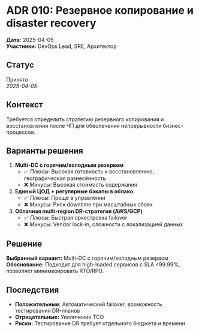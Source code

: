 # ADR 010: Резервное копирование и disaster recovery

**Дата:** 2025-04-05  
**Участники:** DevOps Lead, SRE, Архитектор

## Статус

Принято  
_2025-04-05_

## Контекст

Требуется определить стратегию резервного копирования и восстановления после ЧП для обеспечения непрерывности бизнес-процессов.

## Варианты решения

1. **Multi-DC с горячим/холодным резервом**
   - ✅ _Плюсы_: Высокая готовность к восстановлению, географическая разнесённость
   - ❌ _Минусы_: Высокая стоимость содержания
2. **Единый ЦОД + регулярные бэкапы в облако**
   - ✅ _Плюсы_: Проще в управлении
   - ❌ _Минусы_: Риск downtime при масштабных сбоях
3. **Облачная multi-region DR-стратегия (AWS/GCP)**
   - ✅ _Плюсы_: Быстрая оркестровка failover
   - ❌ _Минусы_: Vendor lock-in, сложности с локализацией данных

## Решение

**Выбранный вариант:** Multi-DC с горячим/холодным резервом  
**Обоснование:** Подходит для high-loaded сервисов с SLA <99.99%, позволяет минимизировать RTO/RPO.

## Последствия

- **Положительные:** Автоматический failover, возможность тестирования DR-планов
- **Отрицательные:** Увеличение TCO
- **Риски:** Тестирование DR требует отдельного бюджета и времени
